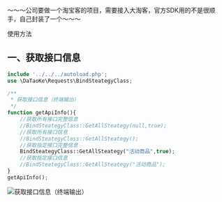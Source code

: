 ～～～公司要做一个淘宝客的项目，需要接入大淘客，官方SDK用的不是很顺手，自己封装了一个～～～

使用方法

## 一、获取接口信息
```php
include '../../../autoload.php';
use \DaTaoKe\Requests\BindSteategyClass;

/**
 * 获取接口信息（终端输出）
 */
function getApiInfo(){
    //获取所有接口完整信息
    //BindSteategyClass::GetAllSteategy(null,true);
    //获取所有接口信息
    //BindSteategyClass::GetAllSteategy();
    //获取指定接口完整信息
    BindSteategyClass::GetAllSteategy("活动商品",true);
    //获取指定接口信息
    //BindSteategyClass::GetAllSteategy("活动商品");
}
getApiInfo();

```
![ 获取接口信息（终端输出）](https://i.loli.net/2020/04/27/y6N1uGT7zMrHSRn.jpg)

